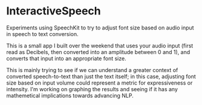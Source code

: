 # InteractiveSpeech
Experiments using SpeechKit to try to adjust font size based on audio input in speech to text conversion.

This is a small app I built over the weekend that uses your audio input (first read as Decibels, then converted into an amplitude between 0 and 1), and converts that input into an appropriate font size.

This is mainly trying to see if we can understand a greater context of converted speech-to-text than just the text itself; in this case, adjusting font size based on input volume could represent a metric for expressiveness or intensity. I'm working on graphing the results and seeing if it has any mathemetical implications towards advancing NLP.
